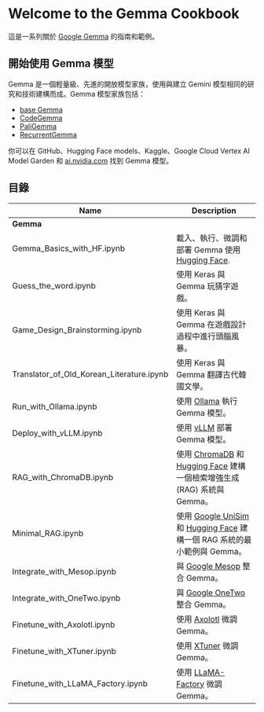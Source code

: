 ﻿# Welcome to the Gemma Cookbook

這是一系列關於 [Google Gemma](https://ai.google.dev/gemma/) 的指南和範例。

## 開始使用 Gemma 模型

Gemma 是一個輕量級、先進的開放模型家族，使用與建立 Gemini 模型相同的研究和技術建構而成。Gemma 模型家族包括：

* [base Gemma](https://ai.google.dev/gemma/docs/model_card)
* [CodeGemma](https://ai.google.dev/gemma/docs/codegemma)
* [PaliGemma](https://ai.google.dev/gemma/docs/paligemma)
* [RecurrentGemma](https://ai.google.dev/gemma/docs/recurrentgemma)

你可以在 GitHub、Hugging Face models、Kaggle、Google Cloud Vertex AI Model Garden 和 [ai.nvidia.com](ai.nvidia.com) 找到 Gemma 模型。

## 目錄

| Name                                             | Description                                                                                                                                              |
| ------------------------------------------------ | -------------------------------------------------------------------------------------------------------------------------------------------------------- |
| **Gemma**                                        |
| Gemma_Basics_with_HF.ipynb                       | 載入、執行、微調和部署 Gemma 使用 [Hugging Face](https://huggingface.co/).                                                                      |
| Guess_the_word.ipynb                             | 使用 Keras 與 Gemma 玩猜字遊戲。                                                                                                        |
| Game_Design_Brainstorming.ipynb                  | 使用 Keras 與 Gemma 在遊戲設計過程中進行頭腦風暴。                                                                                            |
| Translator_of_Old_Korean_Literature.ipynb        | 使用 Keras 與 Gemma 翻譯古代韓國文學。                                                                                                |
| Run_with_Ollama.ipynb                            | 使用 [Ollama](https://www.ollama.com/) 執行 Gemma 模型。                                                                                                |
| Deploy_with_vLLM.ipynb                           | 使用 [vLLM](https://github.com/vllm-project/vllm) 部署 Gemma 模型。                                                                                 |
| RAG_with_ChromaDB.ipynb                          | 使用 [ChromaDB](https://www.trychroma.com/) 和 [Hugging Face](https://huggingface.co/) 建構一個檢索增強生成 (RAG) 系統與 Gemma。 |
| Minimal_RAG.ipynb                                | 使用 [Google UniSim](https://github.com/google/unisim) 和 [Hugging Face](https://huggingface.co/) 建構一個 RAG 系統的最小範例與 Gemma。 |
| Integrate_with_Mesop.ipynb                       | 與 [Google Mesop](https://google.github.io/mesop/) 整合 Gemma。                                                                                    |
| Integrate_with_OneTwo.ipynb                      | 與 [Google OneTwo](https://github.com/google-deepmind/onetwo) 整合 Gemma。                                                                         |
| Finetune_with_Axolotl.ipynb                      | 使用 [Axolotl](https://github.com/OpenAccess-AI-Collective/axolotl) 微調 Gemma。                                                                     |
| Finetune_with_XTuner.ipynb                       | 使用 [XTuner](https://github.com/InternLM/xtuner) 微調 Gemma。                                                                                       |
| Finetune_with_LLaMA_Factory.ipynb                | 使用 [LLaMA-Factory](https://github.com/hiyouga/LLaMA-Factory) 微調 Gemma。

